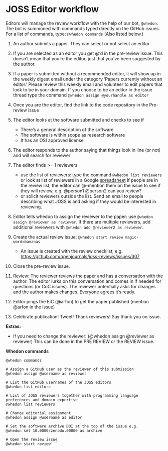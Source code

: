 # JOSS Editor workflow

Editors will manage the review workflow with the help of our bot, `@whedon`.
The bot is summoned with commands typed directly on the GitHub issues.
For a list of commands, type: `@whedon commands` (Also listed below.)

1. An author submits a paper. They can select or not select an editor.

2. If you are selected as an editor you get @’d in the pre-review issue. 
This doesn’t mean that you’re the editor, just that you’ve been suggested by the author.

3. If a paper is submitted without a recommended editor, it will show up in the weekly 
digest email under the category ‘Papers currently without an editor.’ Please review this 
weekly email and volunteer to edit papers that look to be in your domain. If you choose 
to be an editor in the issue thread type the command `@whedon assign @yourhandle as editor`

4. Once you are the editor, find the link to the code repository in the Pre-review issue

5. The editor looks at the software submitted and checks to see if
    * There’s a general description of the software
    * The software is within scope as research software
    * It has an OSI approved license

6. The editor responds to the author saying that things look in line (or not) and will search for reviewer

7. The editor finds >= 1 reviewers
    * use the list of reviewers: type the command `@whedon list reviewers` 
    or look at list of reviewers in a Google [spreadsheet](https://docs.google.com/spreadsheets/d/1PAPRJ63yq9aPC1COLjaQp8mHmEq3rZUzwUYxTulyu78/edit?usp=sharing) 
    If people are in the review list, the editor can @-mention them on the issue to see if they will review,
    e.g. @person1 @person2 can you review?
    * or solicit reviewers outside the list. Send an email to people describing what JOSS is 
    and asking if they would be interested in reviewing.

8. Editor tells whedon to assign the reviewer to the paper: use `@whedon assign @reviewer as reviewer`. If there are multiple reviewers, add additional reviewers with `@whedon add @reviewer2 as reviewer`.

9. Create the actual review issue: `@whedon start review magic-word=bananas`
    * An issue is created with the review checklist, e.g. https://github.com/openjournals/joss-reviews/issues/307 
    
10. Close the pre-review issue.

11. Review: The reviewer reviews the paper and has a conversation with the author. The editor lurks 
on this conversation and comes in if needed for questions (or CoC issues).
The reviewer potentially asks for changes and the author makes changes. Everyone agrees it’s ready.

12. Editor pings the EiC (@arfon) to get the paper published (mention @arfon in the issue)

13. Celebrate publication! Tweet! Thank reviewers! Say thank you on issue.

**Extras:**

* If you need to change the reviewer: (@whedon assign @reviewer as reviewer) 
This can be done in the PRE REVIEW or the REVIEW issue.

**Whedon commands**

```# List all of Whedon's capabilities
@whedon commands

# Assign a GitHub user as the reviewer of this submission
@whedon assign @username as reviewer

# List the GitHub usernames of the JOSS editors
@whedon list editors

# List of JOSS reviewers together with programming language preferences and domain expertise
@whedon list reviewers

# Change editorial assignment
@whedon assign @username as editor

# Set the software archive DOI at the top of the issue e.g.
@whedon set 10.0000/zenodo.00000 as archive

# Open the review issue
@whedon start review```
